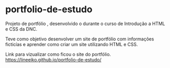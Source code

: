 # portfolio-de-estudo

Projeto de portfólio , desenvolvido o durante o curso de Introdução a HTML e CSS da DNC.

Teve como objetivo desenvolver um site de portfólio com informações ficticías e aprender como criar um site utilizando HTML e CSS.

Link para vizualizar como ficou o site do portfólio.
https://lineeiko.github.io/portfolio-de-estudo/
